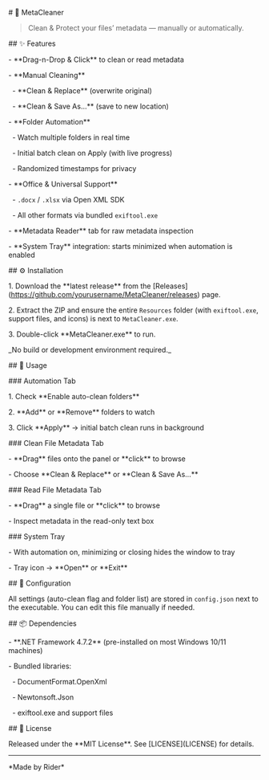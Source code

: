 \# 🚀 MetaCleaner



> Clean \& Protect your files’ metadata — manually or automatically.



\## ✨ Features



\- \*\*Drag-n-Drop \& Click\*\* to clean or read metadata  

\- \*\*Manual Cleaning\*\*  

&nbsp; - \*\*Clean \& Replace\*\* (overwrite original)  

&nbsp; - \*\*Clean \& Save As…\*\* (save to new location)  

\- \*\*Folder Automation\*\*  

&nbsp; - Watch multiple folders in real time  

&nbsp; - Initial batch clean on Apply (with live progress)  

&nbsp; - Randomized timestamps for privacy  

\- \*\*Office \& Universal Support\*\*  

&nbsp; - `.docx` / `.xlsx` via Open XML SDK  

&nbsp; - All other formats via bundled `exiftool.exe`  

\- \*\*Metadata Reader\*\* tab for raw metadata inspection  

\- \*\*System Tray\*\* integration: starts minimized when automation is enabled  



\## ⚙️ Installation



1\. Download the \*\*latest release\*\* from the \[Releases](https://github.com/yourusername/MetaCleaner/releases) page.  

2\. Extract the ZIP and ensure the entire `Resources` folder (with `exiftool.exe`, support files, and icons) is next to `MetaCleaner.exe`.  

3\. Double-click \*\*MetaCleaner.exe\*\* to run.



\_No build or development environment required.\_



\## 🚀 Usage



\### Automation Tab



1\. Check \*\*Enable auto-clean folders\*\*  

2\. \*\*Add\*\* or \*\*Remove\*\* folders to watch  

3\. Click \*\*Apply\*\* → initial batch clean runs in background  



\### Clean File Metadata Tab



\- \*\*Drag\*\* files onto the panel or \*\*click\*\* to browse  

\- Choose \*\*Clean \& Replace\*\* or \*\*Clean \& Save As…\*\*



\### Read File Metadata Tab



\- \*\*Drag\*\* a single file or \*\*click\*\* to browse  

\- Inspect metadata in the read-only text box  



\### System Tray



\- With automation on, minimizing or closing hides the window to tray  

\- Tray icon → \*\*Open\*\* or \*\*Exit\*\*



\## 📝 Configuration



All settings (auto-clean flag and folder list) are stored in `config.json` next to the executable. You can edit this file manually if needed.



\## 📦 Dependencies



\- \*\*.NET Framework 4.7.2\*\* (pre-installed on most Windows 10/11 machines)  

\- Bundled libraries:

&nbsp; - DocumentFormat.OpenXml  

&nbsp; - Newtonsoft.Json  

&nbsp; - exiftool.exe and support files  



\## 📜 License



Released under the \*\*MIT License\*\*. See \[LICENSE](LICENSE) for details.



---



\*Made by Rider\*  



